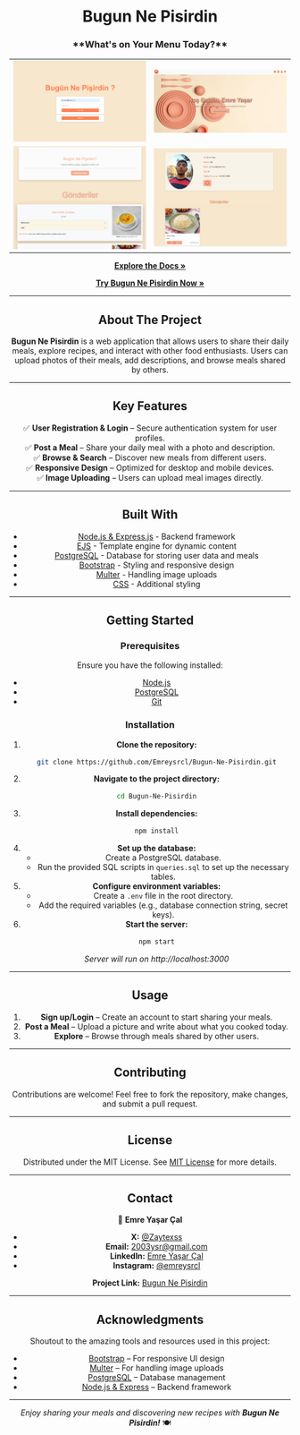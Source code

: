 <h1 align="center">Bugun Ne Pisirdin</h1>


<div align="center"> 
<h3 align="center">**What's on Your Menu Today?**</h3>
<div>
<table>
  <tr>
    <td><img src="./public/preview/login.png" alt="Login Page" width="500"></td>
    <td><img src="./public/preview/anasayfa.png" alt="Homepage" width="500"></td>
  </tr>
  <tr>
    <td> <img src="./public/preview/blog.png" alt="Blog Page" width="500"></td>
    <td><img src="./public/preview/profil.png" alt="Profile Page" width="500"></td>
  </tr>
</table>


[**Explore the Docs »**](https://github.com/Emreysrcl/Bugun-Ne-Pisirdin)

[**Try Bugun Ne Pisirdin Now »**](https://bugun-ne-pisirdin-production.up.railway.app)

</div>

---

## **About The Project**

**Bugun Ne Pisirdin** is a web application that allows users to share their daily meals, explore recipes, and interact with other food enthusiasts. Users can upload photos of their meals, add descriptions, and browse meals shared by others.

---

## **Key Features**

✅ **User Registration & Login** – Secure authentication system for user profiles.  
✅ **Post a Meal** – Share your daily meal with a photo and description.  
✅ **Browse & Search** – Discover new meals from different users.  
✅ **Responsive Design** – Optimized for desktop and mobile devices.  
✅ **Image Uploading** – Users can upload meal images directly.  

---

## **Built With**

- [Node.js & Express.js](https://nodejs.org/en) - Backend framework  
- [EJS](https://ejs.co) - Template engine for dynamic content  
- [PostgreSQL](https://www.postgresql.org) - Database for storing user data and meals  
- [Bootstrap](https://getbootstrap.com) - Styling and responsive design  
- [Multer](https://github.com/expressjs/multer) - Handling image uploads  
- [CSS](https://www.w3schools.com/css/) - Additional styling  

---

## **Getting Started**

### **Prerequisites**
Ensure you have the following installed:
- [Node.js](https://nodejs.org/)
- [PostgreSQL](https://www.postgresql.org/)
- [Git](https://git-scm.com/)

### **Installation**

1. **Clone the repository:**
   ```sh
   git clone https://github.com/Emreysrcl/Bugun-Ne-Pisirdin.git
   ```
2. **Navigate to the project directory:**
   ```sh
   cd Bugun-Ne-Pisirdin
   ```
3. **Install dependencies:**
   ```sh
   npm install
   ```
4. **Set up the database:**
   - Create a PostgreSQL database.
   - Run the provided SQL scripts in `queries.sql` to set up the necessary tables.
5. **Configure environment variables:**
   - Create a `.env` file in the root directory.
   - Add the required variables (e.g., database connection string, secret keys).
6. **Start the server:**
   ```sh
   npm start
   ```
   *Server will run on http://localhost:3000*

---

## **Usage**

1. **Sign up/Login** – Create an account to start sharing your meals.
2. **Post a Meal** – Upload a picture and write about what you cooked today.
3. **Explore** – Browse through meals shared by other users.


---

## **Contributing**

Contributions are welcome! Feel free to fork the repository, make changes, and submit a pull request.

---

## **License**

Distributed under the MIT License. See [MIT License](https://opensource.org/licenses/MIT) for more details.

---

## **Contact**

👤 **Emre Yaşar Çal**  
- **X:** [@Zaytexss](https://twitter.com/Zaytexss)  
- **Email:** 2003ysr@gmail.com  
- **LinkedIn:** [Emre Yaşar Çal](https://www.linkedin.com/in/emre-ya%C5%9Far-%C3%A7al-3562ab203/)  
- **Instagram:** [@emreysrcl](https://www.instagram.com/emreysrcl/?hl=tr)  

**Project Link:** [Bugun Ne Pisirdin](https://github.com/Emreysrcl/Bugun-Ne-Pisirdin)

---

## **Acknowledgments**

Shoutout to the amazing tools and resources used in this project:

- [Bootstrap](https://getbootstrap.com) – For responsive UI design
- [Multer](https://github.com/expressjs/multer) – For handling image uploads
- [PostgreSQL](https://www.postgresql.org/) – Database management
- [Node.js & Express](https://nodejs.org/en) – Backend framework

---

_Enjoy sharing your meals and discovering new recipes with **Bugun Ne Pisirdin!**_ 🍽️
